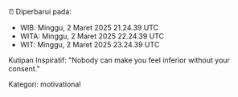 ⏰ Diperbarui pada:
- WIB: Minggu, 2 Maret 2025 21.24.39 UTC
- WITA: Minggu, 2 Maret 2025 22.24.39 UTC
- WIT: Minggu, 2 Maret 2025 23.24.39 UTC

Kutipan Inspiratif:
"Nobody can make you feel inferior without your consent."


Kategori: motivational

